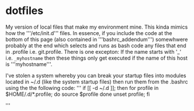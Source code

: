 # dotfiles
My version of local files that make my environment mine. This kinda mimics how the '''/etc/init.d''' files. In essence, if you include the code at the bottom of this page (also contained in '''bashrc_addendum''') somewhwere probably at the end which selects and runs as bash code any files that end in .profile i.e. git.profile. There is one excepton: If the name starts with '_' i.e. ```_myhostname``` then these things only get executed if the name of this host is '''myhostname'''.

I've stolen a system whereby you can break your startup files into modules 
located in ~/.d (like the system startup files) then run them from the .bashrc using the 
the following code:
'''
if [[ -d ~/.d ]]; then
  for profile in $HOME/.d/*.profile; do
    source $profile
  done
  unset profile;
fi

'''

